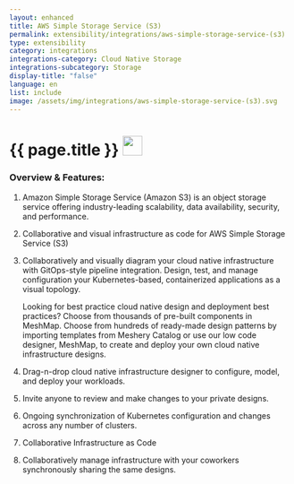 ```yaml
---
layout: enhanced
title: AWS Simple Storage Service (S3)
permalink: extensibility/integrations/aws-simple-storage-service-(s3)
type: extensibility
category: integrations
integrations-category: Cloud Native Storage
integrations-subcategory: Storage
display-title: "false"
language: en
list: include
image: /assets/img/integrations/aws-simple-storage-service-(s3).svg
---
```


<h1>{{ page.title }} <img src="{{ page.image }}" style="width: 35px; height: 35px;" /></h1>


<!-- This needs replaced with the Category property, not the sub-category.
 #### About: Amazon Simple Storage Service (Amazon S3) is an object storage service offering industry-leading scalability, data availability, security, and performance. -->

### Overview & Features:

1. Amazon Simple Storage Service (Amazon S3) is an object storage service offering industry-leading scalability, data availability, security, and performance.

2. Collaborative and visual infrastructure as code for AWS Simple Storage Service (S3)

4. 
    Collaboratively and visually diagram your cloud native infrastructure with GitOps-style pipeline integration. Design, test, and manage configuration your Kubernetes-based, containerized applications as a visual topology.



    Looking for best practice cloud native design and deployment best practices? Choose from thousands of pre-built components in MeshMap. Choose from hundreds of ready-made design patterns by importing templates from Meshery Catalog or use our low code designer, MeshMap, to create and deploy your own cloud native infrastructure designs.



5. Drag-n-drop cloud native infrastructure designer to configure, model, and deploy your workloads.

6. Invite anyone to review and make changes to your private designs.

7. Ongoing synchronization of Kubernetes configuration and changes across any number of clusters.

8. Collaborative Infrastructure as Code

9. Collaboratively manage infrastructure with your coworkers synchronously sharing the same designs.

